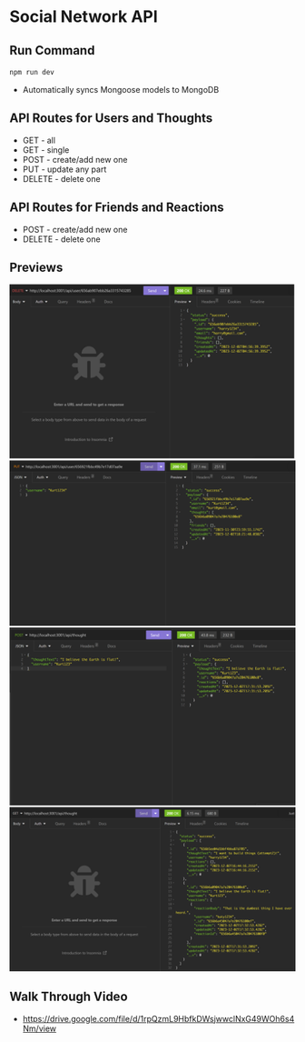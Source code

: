 # Social Network API

## Run Command

```md
npm run dev
```
- Automatically syncs Mongoose models to MongoDB

## API Routes for Users and Thoughts

- GET - all
- GET - single
- POST - create/add new one
- PUT - update any part 
- DELETE - delete one


## API Routes for Friends and Reactions

- POST - create/add new one
- DELETE - delete one


## Previews

![DELETE Preview](./delete-thought-screenshot.png)
![PUT Preview](./put-thought%20screenshot.png)
![POST Preview](./post-thought-screenshot.png)
![GET Preview](./get-thought-screenshot.png)

## Walk Through Video

- https://drive.google.com/file/d/1rpQzmL9HbfkDWsjwwclNxG49WOh6s4Nm/view